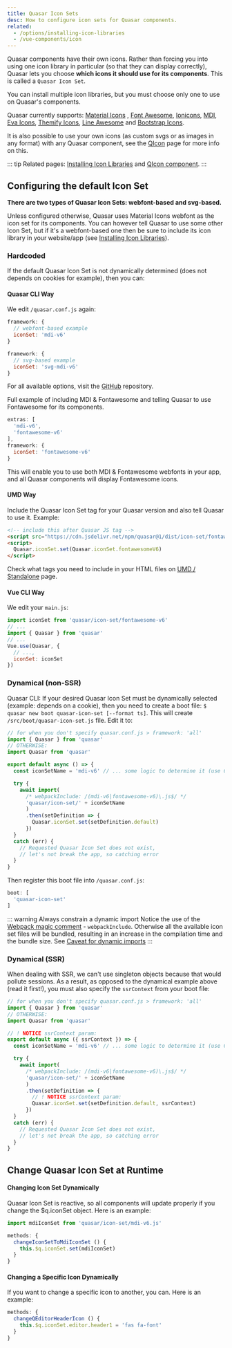 ```yaml
---
title: Quasar Icon Sets
desc: How to configure icon sets for Quasar components.
related:
  - /options/installing-icon-libraries
  - /vue-components/icon
---
```


Quasar components have their own icons. Rather than forcing you into using one icon library in particular (so that they can display correctly), Quasar lets you choose **which icons it should use for its components**. This is called a `Quasar Icon Set`.

You can install multiple icon libraries, but you must choose only one to use on Quasar's components.

Quasar currently supports: [Material Icons](https://material.io/icons/) , [Font Awesome](http://fontawesome.io/icons/), [Ionicons](http://ionicons.com/), [MDI](https://materialdesignicons.com/), [Eva Icons](https://akveo.github.io/eva-icons), [Themify Icons](https://themify.me/themify-icons), [Line Awesome](https://icons8.com/line-awesome) and [Bootstrap Icons](https://icons.getbootstrap.com/).

It is also possible to use your own icons (as custom svgs or as images in any format) with any Quasar component, see the [QIcon](/vue-components/icon#image-icons) page for more info on this.

::: tip
Related pages: [Installing Icon Libraries](/options/installing-icon-libraries) and [QIcon component](/vue-components/icon).
:::

## Configuring the default Icon Set
**There are two types of Quasar Icon Sets: webfont-based and svg-based.**

Unless configured otherwise, Quasar uses Material Icons webfont as the icon set for its components. You can however tell Quasar to use some other Icon Set, but if it's a webfont-based one then be sure to include its icon library in your website/app (see [Installing Icon Libraries](/options/installing-icon-libraries)).

### Hardcoded
If the default Quasar Icon Set is not dynamically determined (does not depends on cookies for example), then you can:

#### Quasar CLI Way
We edit `/quasar.conf.js` again:

```js
framework: {
  // webfont-based example
  iconSet: 'mdi-v6'
}
```

```js
framework: {
  // svg-based example
  iconSet: 'svg-mdi-v6'
}
```

For all available options, visit the [GitHub](https://github.com/quasarframework/quasar/tree/v1/ui/icon-set) repository.

Full example of including MDI & Fontawesome and telling Quasar to use Fontawesome for its components.

```js
extras: [
  'mdi-v6',
  'fontawesome-v6'
],
framework: {
  iconSet: 'fontawesome-v6'
}
```

This will enable you to use both MDI & Fontawesome webfonts in your app, and all Quasar components will display Fontawesome icons.

#### UMD Way
Include the Quasar Icon Set tag for your Quasar version and also tell Quasar to use it. Example:

```html
<!-- include this after Quasar JS tag -->
<script src="https://cdn.jsdelivr.net/npm/quasar@1/dist/icon-set/fontawesome-v6.umd.prod.js"></script>
<script>
  Quasar.iconSet.set(Quasar.iconSet.fontawesomeV6)
</script>
```

Check what tags you need to include in your HTML files on [UMD / Standalone](/start/umd) page.

#### Vue CLI Way
We edit your `main.js`:

```js
import iconSet from 'quasar/icon-set/fontawesome-v6'
// ...
import { Quasar } from 'quasar'
// ...
Vue.use(Quasar, {
  // ...,
  iconSet: iconSet
})
```

### Dynamical (non-SSR)
Quasar CLI: If your desired Quasar Icon Set must be dynamically selected (example: depends on a cookie), then you need to create a boot file: `$ quasar new boot quasar-icon-set [--format ts]`. This will create `/src/boot/quasar-icon-set.js` file. Edit it to:

```js
// for when you don't specify quasar.conf.js > framework: 'all'
import { Quasar } from 'quasar'
// OTHERWISE:
import Quasar from 'quasar'

export default async () => {
  const iconSetName = 'mdi-v6' // ... some logic to determine it (use Cookies Plugin?)

  try {
    await import(
      /* webpackInclude: /(mdi-v6|fontawesome-v6)\.js$/ */
      'quasar/icon-set/' + iconSetName
      )
      .then(setDefinition => {
        Quasar.iconSet.set(setDefinition.default)
      })
  }
  catch (err) {
    // Requested Quasar Icon Set does not exist,
    // let's not break the app, so catching error
  }
}
```

Then register this boot file into `/quasar.conf.js`:

```js
boot: [
  'quasar-icon-set'
]
```

::: warning Always constrain a dynamic import
Notice the use of the [Webpack magic comment](https://webpack.js.org/api/module-methods/#magic-comments) - `webpackInclude`. Otherwise all the available icon set files will be bundled, resulting in an increase in the compilation time and the bundle size. See [Caveat for dynamic imports](https://quasar.dev/quasar-cli/lazy-loading#Caveat-for-dynamic-imports)
:::

### Dynamical (SSR) <q-badge align="top" color="brand-primary" label="v1.11+" />
When dealing with SSR, we can't use singleton objects because that would pollute sessions. As a result, as opposed to the dynamical example above (read it first!), you must also specify the `ssrContext` from your boot file:

```js
// for when you don't specify quasar.conf.js > framework: 'all'
import { Quasar } from 'quasar'
// OTHERWISE:
import Quasar from 'quasar'

// ! NOTICE ssrContext param:
export default async ({ ssrContext }) => {
  const iconSetName = 'mdi-v6' // ... some logic to determine it (use Cookies Plugin?)

  try {
    await import(
      /* webpackInclude: /(mdi-v6|fontawesome-v6)\.js$/ */
      'quasar/icon-set/' + iconSetName
      )
      .then(setDefinition => {
        // ! NOTICE ssrContext param:
        Quasar.iconSet.set(setDefinition.default, ssrContext)
      })
  }
  catch (err) {
    // Requested Quasar Icon Set does not exist,
    // let's not break the app, so catching error
  }
}
```

## Change Quasar Icon Set at Runtime

#### Changing Icon Set Dynamically
Quasar Icon Set is reactive, so all components will update properly if you change the $q.iconSet object. Here is an example:

```js
import mdiIconSet from 'quasar/icon-set/mdi-v6.js'

methods: {
  changeIconSetToMdiIconSet () {
    this.$q.iconSet.set(mdiIconSet)
  }
}
```

#### Changing a Specific Icon Dynamically
If you want to change a specific icon to another, you can. Here is an example:

```js
methods: {
  changeQEditorHeaderIcon () {
    this.$q.iconSet.editor.header1 = 'fas fa-font'
  }
}
```
